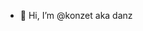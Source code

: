 - 👋 Hi, I’m @konzet aka danz

<!---
konzet/konzet is a ✨ special ✨ repository because its `README.md` (this file) appears on your GitHub profile.
You can click the Preview link to take a look at your changes.
--->

